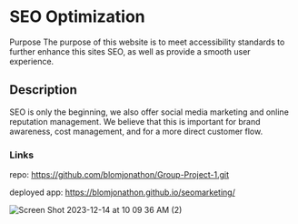 
# SEO Optimization
Purpose
The purpose of this website is to meet accessibility standards to further enhance this sites SEO, as well as provide a smooth user experience.

## Description
SEO is only the beginning, we also offer social media marketing and online reputation management. We believe that this is important for brand awareness, cost management, and for a more direct customer flow.

### Links
repo:
https://github.com/blomjonathon/Group-Project-1.git

deployed app: https://blomjonathon.github.io/seomarketing/

![Screen Shot 2023-12-14 at 10 09 36 AM (2)](https://github.com/blomjonathon/seomarketing/assets/126799836/30ccc38e-a6b4-406c-ae1a-31beeb468b69)
